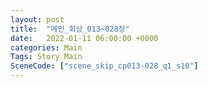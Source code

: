 ```yaml
---
layout: post
title:  "메인_회상_013~028장"
date:   2022-01-11 06:00:00 +0000
categories: Main
Tags: Story Main
SceneCode: ["scene_skip_cp013-028_q1_s10"]
---
```

